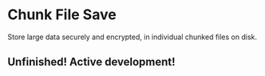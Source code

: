 # Chunk File Save

Store large data securely and encrypted, in individual chunked files on disk.

## Unfinished! Active development!